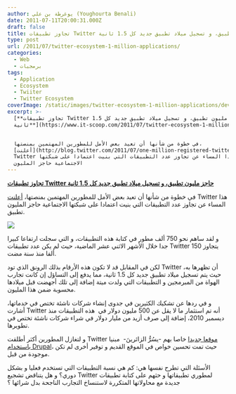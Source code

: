 ```yaml
---
author: يوغرطة بن علي (Youghourta Benali)
date: 2011-07-11T20:00:31.000Z
draft: false
title: تجاوز تطبيقات Twitter حاجز مليون تطبيق، و تسجيل ميلاد تطبيق جديد كل 1.5 ثانية
type: post
url: /2011/07/twitter-ecosystem-1-million-applications/
categories:
  - Web
  - برمجيات
tags:
  - Application
  - Ecosystem
  - Twiiter
  - Twitter Ecosystem
coverImage: /static/images/twitter-ecosystem-1-million-applications/dev-bird.gif
excerpt: >-
  [**تجاوز تطبيقات Twitter حاجز مليون تطبيق، و تسجيل ميلاد تطبيق جديد كل 1.5
  ثانية**](https://www.it-scoop.com/2011/07/twitter-ecosystem-1-million-applications/)


  في خطوة من شأنها أن تعيد بعض الأمل للمطورين المهتمين بمنصتها،
  [أعلنت](http://blog.twitter.com/2011/07/one-million-registered-twitter-apps.html)
  Twitter هذا المساء عن تجاوز عدد التطبيقات التي بنيت اعتمادا على شبكتها
  الاجتماعية حاجز المليون
---
```

[**تجاوز تطبيقات Twitter حاجز مليون تطبيق، و تسجيل ميلاد تطبيق جديد كل 1.5 ثانية**](https://www.it-scoop.com/2011/07/twitter-ecosystem-1-million-applications/)

في خطوة من شأنها أن تعيد بعض الأمل للمطورين المهتمين بمنصتها، [أعلنت](http://blog.twitter.com/2011/07/one-million-registered-twitter-apps.html) Twitter هذا المساء عن تجاوز عدد التطبيقات التي بنيت اعتمادا على شبكتها الاجتماعية حاجز المليون تطبيق.

![](/static/images/twitter-ecosystem-1-million-applications/dev-bird.gif)

و لقد ساهم نحو 750 ألف مطور في كتابة هذه التطبيقات، و التي سجلت ارتفاعا كبيرا جدا خلال الأشهر الاثني عشر الماضية، حيث لم يكن عدد تطبيقات Twitter يتجاوز 150 ألفا منذ سنة مضت.

لكن في المقابل قد لا تكون هذه الأرقام بذلك الرونق الذي تود Twitter أن تظهرها به، حيث يتم تسجيل ميلاد تطبيق جديد كل 1.5 ثانية، مما يدفع إلى التساؤل إن كانت تجارب الهواة من المبرمجين و التطبيقات التي ولدت ميتة إضافة إلى تلك أجهضت قبل ميلادها محسوبة ضمن هذا المليون.

و في ردها عن تشكيك الكثيرين في جدوى إنشاء شركات ناشئة تختص في خدماتها، أشارت Twitter أنه تم استثمار ما لا يقل عن 500 مليون دولار في  هذه التطبيقات منذ ديسمبر 2010، إضافة إلى صرف أزيد من مليار دولار في شراء شركات ناشئة تختص في تطويرها.

و لتغازل المطورين أكثر أطلقت Twitter [موقعا جديدا](https://dev.twitter.com/) خاصا بهم -يسُرُّ الزائرينَ-  مبنيا [باستخدام Drupal](https://dev.twitter.com/blog/new-twitter-developer-site)، حيث تمت تحسين خواص في الموقع القديم و توفير أخرى لم تكن موجودة من قبل.

الأسئلة التي تطرح نفسها هي: كم هي نسبة التطبيقات التي تستخدم فعليا و بشكل دوري؟ و هل يتناقض تشجيع Twitter لمطوري تطبيقاتها و حثهم على كتابة تطبيقات جديدة مع محاولاتها المتكررة لاستنساخ التجارب الناجحة بدل شرائها ؟
